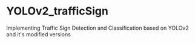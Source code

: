 # YOLOv2_trafficSign
Implementing Traffic Sign Detection and Classification based on YOLOv2 and it's modified versions
